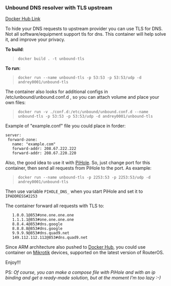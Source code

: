 ### Unbound DNS resolver with TLS upstream

[Docker Hub Link](https://hub.docker.com/r/andrey0001/unbound-tls)

To hide your DNS requests to upstream provider you can use TLS for DNS. Not all software/equipment support tls for dns.
This container will help solve it, and improve your privacy.

**To build**:

> ```docker build . -t unbound-tls```

**To run**:

> ```docker run --name unbound-tls -p 53:53 -p 53:53/udp -d andrey0001/unbound-tls```

The container also looks for additional configs in /etc/unbound/unbound.conf.d , so you can attach volume and place your own files:
> ```docker run -v ./conf.d:/etc/unbound/unbound.conf.d --name unbound-tls -p 53:53 -p 53:53/udp -d andrey0001/unbound-tls```

Example of "example.conf" file you could place in forder:
```
server:
 forward-zone:
   name: "example.com"
   forward-addr: 208.67.222.222
   forward-addr: 208.67.220.220
```

Also, the good idea to use it with [PiHole](https://github.com/pi-hole/docker-pi-hole). So, just change port for this container, then send all requests from PiHole to the port. As example:
> ```docker run --name unbound-tls -p 2253:53 -p 2253:53/udp -d andrey0001/unbound-tls```

Then use variable `PIHOLE_DNS_` when you start PiHole and set it to `IPADDRESS#2253`

The container forward all requests with TLS to:
```
   1.0.0.1@853#one.one.one.one
   1.1.1.1@853#one.one.one.one
   8.8.4.4@853#dns.google
   8.8.8.8@853#dns.google
   9.9.9.9@853#dns.quad9.net
   149.112.112.112@853#dns.quad9.net
```

Since ARM architecture also pushed to [Docker Hub](https://hub.docker.com/r/andrey0001/unbound-tls/tags), you could use container on [Mikrotik](https://mikrotik.com/) devices, supported on the latest version of RouterOS.

Enjoy!!!

PS: *Of course, you can make a compose file with PiHole and with an ip binding and get a ready-made solution, but at the moment I'm too lazy :-)*
